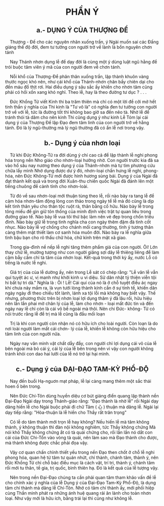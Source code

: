 # <center>PHẦN Ý</center>

## <center>a.- DỤNG Ý CỦA THƯỢNG ĐỂ</center>

&nbsp;&nbsp;&nbsp;&nbsp;Thượng - Đế cho các nguyên nhân xuống trần, ý Ngài muốn sai các Đấng giáng thế độ đời, đem tư tưởng con người trở về lành là bổn nguyên chơn tánh

&nbsp;&nbsp;&nbsp;&nbsp;Nay Thánh nhơn dụng lễ để dạy đời là cùng một ý dùng luật ngũ hằng để trói buộc tâm viên ý mã của con người đem về chơn tánh.

&nbsp;&nbsp;&nbsp;&nbsp;Nỗi khổ của Thượng-Để phân thân xuống trần, lập thành khuôn vàng thước ngọc khó nên, như cái khổ của Thánh-nhơn chăn bầy chiên dại cho đến máu đổ thịt rơi. Hai điều dụng ý sâu sắc ấy khiến cho nhơn tâm cũng phải có hồi xốn xang khó nghỉ. Theo lễ, hay là theo đường tư dục ? . . .

&nbsp;&nbsp;&nbsp;&nbsp;Đức Khổng Tử viết Kinh thi ba trăm thiên mà chỉ có một lời đề cởi mở hết tinh thần ý nghĩa của Thi kinh là "Tư vô là" có nghĩa đen tư tưởng con người trở về với lễ, tức là đường tốt thì không bao giờ sa đến nẽo tà. Nhờ lễ để tránh thói tà dâm cho nên kinh Thi cũng dụng ý như kinh Lễ Tóm lại cái dụng ý của Thượng Đế lập Đạo đem tâm linh của con người trở về hằng tánh. Đó là lý ngũ-thường mà lý ngũ thường đã có ẩn lễ nơi trong vậy.

## <center>b.- Dụng ý của nhơn loại</center>

&nbsp;&nbsp;&nbsp;&nbsp;Từ khi Đức Không-Tử ra đời dùng ý chí cao cả để lập thành lễ nghi phong hóa trong nền Nho giáo cho nhơn-loại hưởng nhờ. Con người trước kia đã sa vào hố sâu nay nương theo dụng ý của Thánh-nhơn mà tự tìm phương cứu chữa lấy mình Nhờ dụng được dư ý đó, nhơn-loại chấn hưng lễ nghi, phong-hóa, nên Đức Không-Tử mới được hinh hương sùng bái. Dụng ý của Ngài đã đạt thành kết quả và trong đời Xuân-thu chiến quốc Ngài đã đánh lên một tiếng chuông đề cảnh tỉnh cho nhơn-loài.

&nbsp;&nbsp;&nbsp;&nbsp;Từ đó về sau nhơn-loại mới thuận tùng theo lễ, rồi nào bày ra tang lễ để cảm hóa nhơn-tâm động lòng con thảo trong ngày tể lễ mà đó cũng là dịp kết tình thân yêu cho thân tộc ruột rà, thân bằng cố hữu. Nào bày lễ trong tông miếu đề gìn giữ tôn thống của mình định việc trật tự quan liêu trong đường giao tế. Nào bày lễ vua tôi thứ bậc làm nên vẻ đẹp trong chốn triều đình. Nào bày giữ lễ trong tình nghĩa cha con ngày thêm đậm đà tình cốt nhục. Nào bày lễ vợ chồng cho chánh mối cang thường, tình ý tương thân càng thêm mật thiết làm cơ sanh hóa muôn đời. Nào bày ra lễ nghĩa giữa tình bậu bạn cho rõ thấu chữ hòa, chữ kỉnh trên mặt xã giao.

&nbsp;&nbsp;&nbsp;&nbsp;Trong gia-đình nề nếp lễ nghi tăng thêm phẩm giá của con người. Ôi! Lớn thay chữ lễ, mường tượng như con người giăng sợi dây lễ thiêng liêng để làm cặm bẫy cấm chỉ tà tâm của nhơn loại. Kết-quả trong thời kỳ ấy, nước Lỗ có tiếng là nước lễ nghi.

&nbsp;&nbsp;&nbsp;&nbsp;Giá trị của của lễ dường ấy, nên trong Lễ sát có chép rằng: "Lễ vân lễ vẫn quí tuyệt ác ư, vị manh như khởi kinh u vi diệu. Sử dân nhật tỷ thiện viễn tội hi bất tự tri dả." Nghĩa là : Ôi ! Lễ! Cái quí của nó là ở chỗ tuyệt điều ác ngay khi chưa nảy mầm ra, là vun tưới lòng thành kính cần ở sự tinh tế, khiến dân ngày ngày đi theo chiều tốt lành, lánh xa tội lỗi mà không hay biết vậy. Thế nhưng, phương thức trên bị nhơn loại lợi dụng thâm ý đã lâu rồi, hữu hiệu nên lần lần phai mờ chân lý của lễ, làm cho nhơn - loại mất đức tin và đến ngày nay lễ chỉ còn là cái võ bề ngoài mà thôi. Nên chi Đức- không- Tử có nói trước rằng lễ để trị mà lễ cũng là đầu mối loạn

&nbsp;&nbsp;&nbsp;&nbsp;Trị là khi con người còn nhận nó có hữu ích cho loài người. Còn loạn là do nơi loài người làm mất cái chơn- lý của lễ, khiến lễ không còn hữu hiệu cho tâm linh của con người nữa.

&nbsp;&nbsp;&nbsp;&nbsp;Ngày nay văn minh vật chất dẫy đầy, con người chỉ lợi dụng cái võ của lễ bên ngoài mà bỏ cái ý, cái lý của lễ bên trong nên vì vậy con người không tránh khỏi con dao hai lưỡi của lễ nó trở lại hại mình.

## <center>c.- Dụng ý của ĐẠI-ĐẠO TAM-KỲ PHỔ-ĐỘ</center>

&nbsp;&nbsp;&nbsp;&nbsp;Nay đến buổi Hạ-nguơn mạt pháp, lễ lại càng mang thêm một sắc thái hoen ố bên trong.

&nbsp;&nbsp;&nbsp;&nbsp;Nên Đức Chí-Tôn dùng huyền diệu cơ bút giáng điển quang lập thành nền Đại-Đạo Ngài dạy trong Thánh-giáo rằng: "Đạo thành là nhờ lễ" rồi Ngài dạy dâng hiến lễ cho Ngài buộc phải đi chữ Tâm ( 心 ) thuận mà dâng lễ. Ngài lại dạy tiếp rằng: "Hòa-thuận là lễ hiến cho Thầy rất trân trọng"

&nbsp;&nbsp;&nbsp;&nbsp;Có lễ do tâm thành mới trọn lễ hay không? Nếu hiến lễ mà tâm không thành, ý không thuận thì đàn nội không nghiêm, tức Thầy không chứng Mà nói khô Thầy không chứng ắt có tà quái chứng cho, rồi lần lần nó dắt con cái của Đức Chi-Tổn vào vòng tà quái, nên làm sao mà Đạo thành cho được, mà thành không được chắc phải đọa vậy.

&nbsp;&nbsp;&nbsp;&nbsp;Vậy cơ quan chấn chỉnh thiết yếu trong nền Đạo then chốt ở chỗ lễ nghi phong hóa, quan hệ từ tâm tư quán nhứt, chí thành, chánh tâm, thành ý, nên Đức Khồng Tử chỉ chỗ bác điều mục là cách vật, trí tri, thành ý, chánh tâm rồi mới tu thân, tề gia, trị quốc, bình thiên hạ. Đó là kết quả của lễ tượng vậy.

&nbsp;&nbsp;&nbsp;&nbsp;Nên trong nền Đại-Đạo chúng ta cần phải quan tâm tham khảo vấn đề lễ cho chính xác ý nghĩa của lễ Dụng ý của Đại-Đạo Tam-Kỳ Phổ-Độ, là dụng tâm chí thành mà dâng lễ Chí-Tôn. Nhờ có tâm chí thành ấy, mới phối hiệp cùng Thần minh phát ra những ánh huệ quang rải ân lành cho toàn nhơn loại. Như vậy mới là hữu ích, bằng trái lại thì cũng như không lễ.



